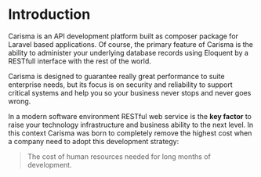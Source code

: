 # Introduction

Carisma is an API development platform built as composer package for Laravel based applications. Of course, the primary feature of Carisma is the ability to administer your underlying database records using Eloquent by a RESTfull interface with the rest of the world. 

Carisma is designed to guarantee really great performance to suite enterprise needs, but its focus is on security and reliability to support critical systems and help you so your business never stops and never goes wrong.

In a modern software environment RESTful web service is the **key factor** to raise your technology infrastructure and business ability to the next level. In this context Carisma was born to completely remove the highest cost when a company need to adopt this development strategy: 

> The cost of human resources needed for long months of development.

